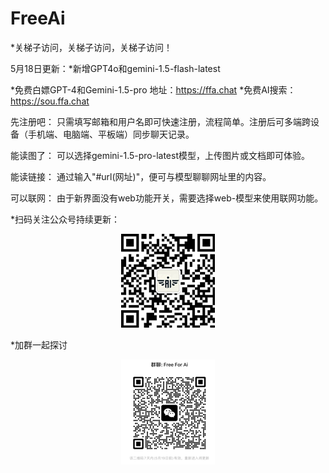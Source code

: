 # FreeAi
*关梯子访问，关梯子访问，关梯子访问！


5月18日更新：*新增GPT4o和gemini-1.5-flash-latest


*免费白嫖GPT-4和Gemini-1.5-pro 地址：https://ffa.chat
*免费AI搜索：https://sou.ffa.chat

先注册吧： 只需填写邮箱和用户名即可快速注册，流程简单。注册后可多端跨设备（手机端、电脑端、平板端）同步聊天记录。

能读图了： 可以选择gemini-1.5-pro-latest模型，上传图片或文档即可体验。

能读链接： 通过输入"#url(网址)"，便可与模型聊聊网址里的内容。

可以联网： 由于新界面没有web功能开关，需要选择web-模型来使用联网功能。


*扫码关注公众号持续更新：
<div align="center">
 <img src="./公众号.png"></img>
</div>

*加群一起探讨
<div align="center">
 <img src="./群二维码.png"></img>
</div>
